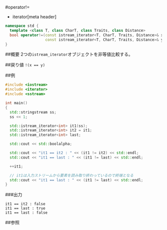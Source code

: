 #operator!=
* iterator[meta header]

```cpp
namespace std {
  template <class T, class CharT, class Traits, class Distance>
  bool operator!=(const istream_iterator<T, CharT, Traits, Distance>& x,
                  const istream_iterator<T, CharT, Traits, Distance>& y);
}
```

##概要
2つの`istream_iterator`オブジェクトを非等値比較する。


##戻り値
`!(x == y)`


##例
```cpp
#include <iostream>
#include <iterator>
#include <sstream>

int main()
{
  std::stringstream ss;
  ss << 1;

  std::istream_iterator<int> it1(ss);
  std::istream_iterator<int> it2 = it1;
  std::istream_iterator<int> last;

  std::cout << std::boolalpha;

  std::cout << "it1 == it2 : " << (it1 != it2) << std::endl;
  std::cout << "it1 == last : " << (it1 != last) << std::endl;

  ++it1;

  // it1は入力ストリームから要素を読み取り終わっているので終端となる
  std::cout << "it1 == last : " << (it1 != last) << std::endl;
}
```

###出力
```
it1 == it2 : false
it1 == last : true
it1 == last : false
```

##参照


